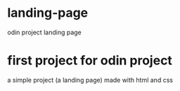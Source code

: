# landing-page

odin project landing page

# first project for odin project

a simple project (a landing page) made with html and css
